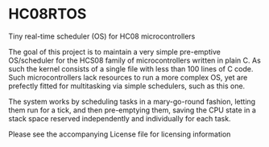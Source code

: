 # HC08RTOS
Tiny real-time scheduler (OS) for HC08 microcontrollers

The goal of this project is to maintain a very simple pre-emptive OS/scheduler for the HCS08 family of microcontrollers written in plain C.  As such the kernel consists of a single file with less than 100 lines of C code.
Such microcontrollers lack resources to run a more complex OS, yet are prefectly fitted for multitasking via simple schedulers, such as this one.

The system works by scheduling tasks in a mary-go-round fashion, letting them run for a tick, and then pre-emptying them, saving the CPU state in a stack space reserved independently and individually for each task.
 
Please see the accompanying License file for licensing information
